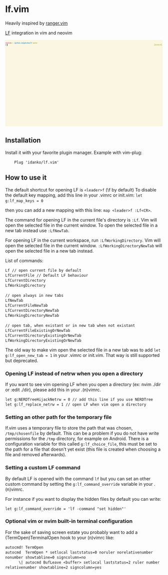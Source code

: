 lf.vim
==========

Heavily inspired by [ranger.vim](https://github.com/francoiscabrol/ranger.vim)

[LF](https://github.com/gokcehan/lf) integration in vim and neovim

![Demo](./lf.gif)

Installation
------------

Install it with your favorite plugin manager. Example with vim-plug:

        Plug 'idanko/lf.vim'

How to use it
-------------

The default shortcut for opening LF is `<leader>f` (\f by default)
To disable the default key mapping, add this line in your .vimrc or init.vim: `let g:lf_map_keys = 0`

then you can add a new mapping with this line: `map <leader>f :Lf<CR>`.

The command for opening LF in the current file's directory is `:Lf`.
Vim will open the selected file in the current window. To open the selected
file in a new tab instead use `:LfNewTab`.

For opening LF in the current workspace, run `:LfWorkingDirectory`.
Vim will open the selected file in the current window.
`:LfWorkingDirectoryNewTab` will open the selected file in a new tab instead.

List of commands:
```
Lf // open current file by default
LfCurrentFile // Default LF behaviour
LfCurrentDirectory
LfWorkingDirectory

// open always in new tabs
LfNewTab
LfCurrentFileNewTab
LfCurrentDirectoryNewTab
LfWorkingDirectoryNewTab

// open tab, when existant or in new tab when not existant
LfCurrentFileExistingOrNewTab
LfCurrentDirectoryExistingOrNewTab
LfWorkingDirectoryExistingOrNewTab
```

The old way to make vim open the selected file in a new tab was to add
`let g:lf_open_new_tab = 1` in your .vimrc or init.vim. That way is still
supported but deprecated.

### Opening LF instead of netrw when you open a directory
If you want to see vim opening LF when you open a directory (ex: nvim ./dir or :edit ./dir), please add this in your .(n)vimrc.
```
let g:NERDTreeHijackNetrw = 0 // add this line if you use NERDTree
let g:lf_replace_netrw = 1 // open LF when vim open a directory
```

### Setting an other path for the temporary file
lf.vim uses a temporary file to store the path that was chosen, `/tmp/chosenfile` by default.
This can be a problem if you do not have write permissions for the `/tmp` directory, for example on Android.
There is a configuration variable for this called `g:lf_choice_file`, this must be set to the
path for a file that doesn't yet exist (this file is created when choosing a file and removed afterwards).

### Setting a custom LF command
By default LF is opened with the command `lf` but you can set an other custom command by setting the `g:lf_command_override` variable in your .(n)vimrc.

For instance if you want to display the hidden files by default you can write:
```
let g:lf_command_override = 'lf -command "set hidden"'
```

### Optional vim or nvim built-in terminal configuration
For the sake of saving screen estate you probably want to add a (TermOpen)TerminalOpen hook to your (n)vimrc like:
```
autocmd! TermOpen
autocmd  TermOpen * setlocal laststatus=0 noruler norelativenumber nonumber showtabline=0 signcolumn=no
      \| autocmd BufLeave <buffer> setlocal laststatus=2 ruler number relativenumber showtabline=2 signcolumn=yes
```
